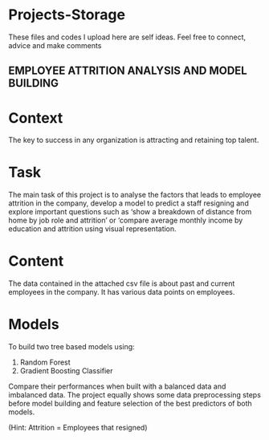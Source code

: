 # Projects-Storage
These files and codes I upload here are self ideas. Feel free to connect, advice and make comments

## EMPLOYEE ATTRITION ANALYSIS AND MODEL BUILDING

# Context
The key to success in any organization is attracting and retaining top talent. 

# Task
The main task of this project is to analyse the factors that leads to employee attrition in the company, develop a model to predict a staff resigning and explore important questions such as ‘show a breakdown of distance from home by job role and attrition’ or ‘compare average monthly income by education and attrition using visual representation.

# Content
The  data contained in the attached csv file is about past and current employees in the company. It has various data points on employees.

# Models
To build two tree based models using:

1. Random Forest
2. Gradient Boosting Classifier

Compare their performances when built with a balanced data and imbalanced data. The project equally shows some data preprocessing steps before model building and feature selection of the best predictors of both models.

(Hint:  Attrition  = Employees that resigned)

